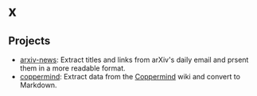 # x

## Projects

- [arxiv-news](arxiv-news/README.md): Extract titles and links from arXiv's daily email
  and prsent them in a more readable format.
- [coppermind](coppermind/README.md): Extract data from the
  [Coppermind](https://coppermind.net/wiki/Main_Page) wiki and convert to Markdown.
